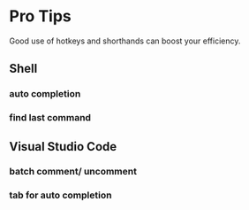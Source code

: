 # Pro Tips

Good use of hotkeys and shorthands can boost your efficiency.

## Shell

### auto completion

### find last command

## Visual Studio Code

### batch comment/ uncomment

### tab for auto completion



